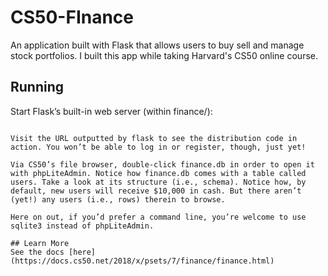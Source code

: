 # CS50-FInance

An application built with Flask that allows users to buy sell and manage stock portfolios. I built this app while taking Harvard's CS50 online course. 


## Running
Start Flask’s built-in web server (within finance/):

~~~ flask run ~~~

Visit the URL outputted by flask to see the distribution code in action. You won’t be able to log in or register, though, just yet!

Via CS50’s file browser, double-click finance.db in order to open it with phpLiteAdmin. Notice how finance.db comes with a table called users. Take a look at its structure (i.e., schema). Notice how, by default, new users will receive $10,000 in cash. But there aren’t (yet!) any users (i.e., rows) therein to browse.

Here on out, if you’d prefer a command line, you’re welcome to use sqlite3 instead of phpLiteAdmin.

## Learn More
See the docs [here](https://docs.cs50.net/2018/x/psets/7/finance/finance.html)
